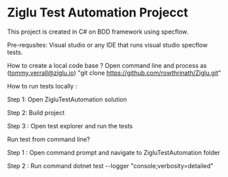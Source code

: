 # Ziglu Test Automation Projecct

This project is created in C# on BDD framework using specflow.



Pre-requsites: Visual studio or any IDE that runs visual studio specflow tests.




How to create a local code base ? Open command line and process as (tommy.verrall@ziglu.io) "git clone https://github.com/rowthrinath/Ziglu.git"  




How to run tests locally : 

Step 1: Open ZigluTestAutomation solution 

Step 2: Build project

Step 3 : Open test explorer and run the tests






Run test from command line?

Step 1 : Open command prompt and navigate to ZigluTestAutomation folder 

Step 2 : Run command dotnet test --logger "console;verbosity=detailed"



